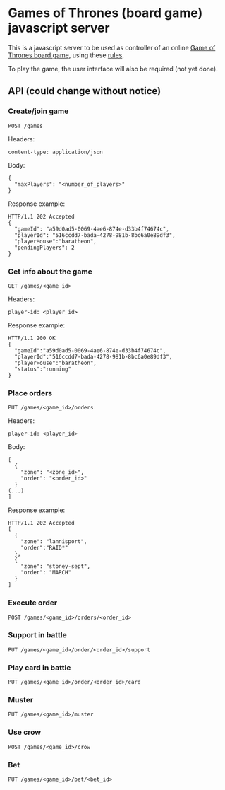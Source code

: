 # Games of Thrones (board game) javascript server
This is a javascript server to be used as controller of an online
[Game of Thrones board game](http://www.fantasyflightgames.com/edge_minisite.asp?eidm=172),
using these [rules](http://www.fantasyflightgames.com/ffg_content/agot-bg-2nd-ed/support/VA65_AGoT2_Rulebook_web.pdf).

To play the game, the user interface will also be required (not yet done).

## API (could change without notice)

### Create/join game
```
POST /games
```
Headers:
```
content-type: application/json
```
Body:
```
{
  "maxPlayers": "<number_of_players>"
}
```
Response example:
```
HTTP/1.1 202 Accepted
{
  "gameId": "a59d0ad5-0069-4ae6-874e-d33b4f74674c",
  "playerId": "516ccdd7-bada-4278-981b-8bc6a0e89df3",
  "playerHouse":"baratheon",
  "pendingPlayers": 2
}
```

### Get info about the game
```
GET /games/<game_id>
```
Headers:
```
player-id: <player_id>
```
Response example:
```
HTTP/1.1 200 OK
{
  "gameId":"a59d0ad5-0069-4ae6-874e-d33b4f74674c",
  "playerId":"516ccdd7-bada-4278-981b-8bc6a0e89df3",
  "playerHouse":"baratheon",
  "status":"running"
}
```

### Place orders
```
PUT /games/<game_id>/orders
```
Headers:
```
player-id: <player_id>
```
Body:
```
[
  {
    "zone": "<zone_id>",
    "order": "<order_id>"
  }
(...)
]
```
Response example:
```
HTTP/1.1 202 Accepted
[
  {
    "zone": "lannisport",
    "order":"RAID*"
  },
  {
    "zone": "stoney-sept",
    "order": "MARCH"
  }
]
```

### Execute order
```
POST /games/<game_id>/orders/<order_id>
```

### Support in battle
```
PUT /games/<game_id>/order/<order_id>/support
```

### Play card in battle
```
PUT /games/<game_id>/order/<order_id>/card
```

### Muster
```
PUT /games/<game_id>/muster
```

### Use crow
```
POST /games/<game_id>/crow
```

### Bet
```
PUT /games/<game_id>/bet/<bet_id>
```

